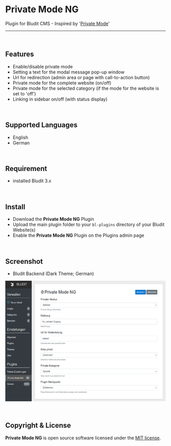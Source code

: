 # Private Mode NG
Plugin for Bludit CMS - Inspired by '[Private Mode](https://plugins.bludit.com/plugin/private-mode)' 

---

<br/>

## Features

- Enable/disable private mode
- Setting a text for the modal message pop-up window
- Url for redirection (admin area or page with call-to-action button)
- Private mode for the complete website (on/off)
- Private mode for the selected category (if the mode for the website is set to 'off')
- Linking in sidebar on/off (with status display)

<br/>

## Supported Languages

- English
- German

<br/>

## Requirement

- installed Bludit 3.x

<br/>

## Install

- Download the **Private Mode NG** Plugin
- Upload the main plugin folder to your `bl-plugins` directory of your Bludit Website(s)
- Enable the **Private Mode NG** Plugin on the Plugins admin page

<br/>

## Screenshot

- Bludit Backend (Dark Theme; German)

![Private Mode NG](screenshot.png)

<br/>

## Copyright & License

**Private Mode NG** is open source software licensed under the [MIT license](https://opensource.org/licenses/MIT).

<br/>
